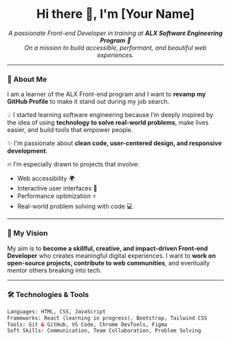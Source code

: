 <h1 align="center">Hi there 👋, I'm [Your Name]</h1>

<p align="center">
  <em>A passionate Front-end Developer in training at <strong>ALX Software Engineering Program</strong> 🚀</em><br>
  <em>On a mission to build accessible, performant, and beautiful web experiences.</em>
</p>

---

### 🌟 About Me

I am a learner of the ALX Front-end program and I want to **revamp my GitHub Profile** to make it stand out during my job search.  

💡 I started learning software engineering because I’m deeply inspired by the idea of using **technology to solve real-world problems**, make lives easier, and build tools that empower people.  

✨ I'm passionate about **clean code, user-centered design, and responsive development**.  

🔥 I’m especially drawn to projects that involve:
- Web accessibility 🌍
- Interactive user interfaces 🎨
- Performance optimization ⚡
- Real-world problem solving with code 💻

---

### 🎯 My Vision

My aim is to **become a skillful, creative, and impact-driven Front-end Developer** who creates meaningful digital experiences. I want to **work on open-source projects, contribute to web communities**, and eventually mentor others breaking into tech.

---

### 🛠️ Technologies & Tools

```html
Languages: HTML, CSS, JavaScript  
Frameworks: React (learning in progress), Bootstrap, Tailwind CSS  
Tools: Git & GitHub, VS Code, Chrome DevTools, Figma  
Soft Skills: Communication, Team Collaboration, Problem Solving

